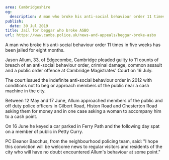```yaml
area: Cambridgeshire
og:
  description: A man who broke his anti-social behaviour order 11 times in five weeks has been jailed for eight months.
publish:
  date: 30 Jul 2019
title: Jail for beggar who broke ASBO
url: https://www.cambs.police.uk/news-and-appeals/beggar-broke-asbo
```

A man who broke his anti-social behaviour order 11 times in five weeks has been jailed for eight months.

Jason Allum, 33, of Edgecombe, Cambridge pleaded guilty to 11 counts of breach of an anti-social behaviour order, criminal damage, common assault and a public order offence at Cambridge Magistrates' Court on 16 July.

The court issued the indefinite anti-social behaviour order in 2012 with conditions not to beg or approach members of the public near a cash machine in the city.

Between 12 May and 17 June, Allum approached members of the public and off duty police officers in Gilbert Road, Histon Road and Chesterton Road asking them for money and in one case asking a woman to accompany him to a cash point.

On 16 June he keyed a car parked in Ferry Path and the following day spat on a member of public in Petty Curry.

PC Eleanor Bacchus, from the neighbourhood policing team, said: "I hope this conviction will be welcome news to regular visitors and residents of the city who will have no doubt encountered Allum's behaviour at some point."
